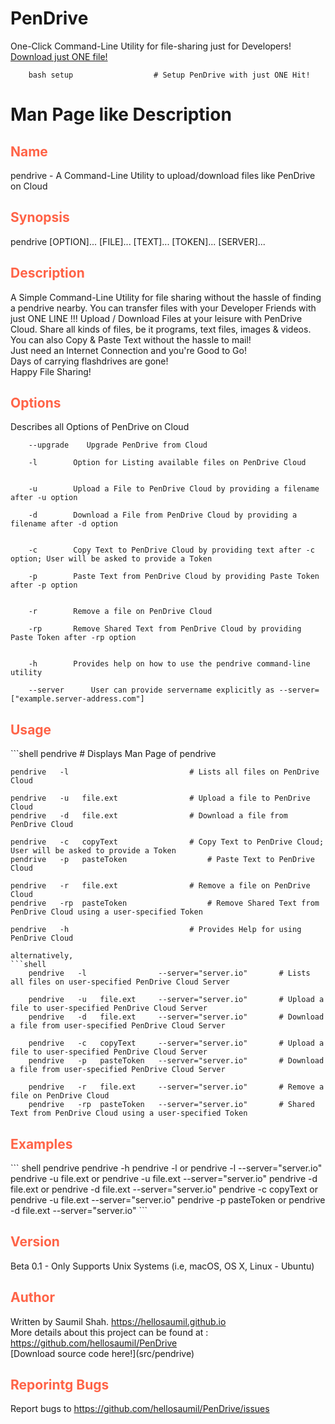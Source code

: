 # PenDrive
One-Click Command-Line Utility for file-sharing just for Developers!
<br>
[Download just ONE file!](setup)
<br>

```shell
	bash setup                	# Setup PenDrive with just ONE Hit!
```
# Man Page like Description

<h2 style="color:tomato"> Name </h2>
pendrive - A Command-Line Utility to upload/download files like PenDrive on Cloud

<h2 style="color:tomato"> Synopsis </h2>
	pendrive [OPTION]... [FILE]... [TEXT]... [TOKEN]... [SERVER]...

<h2 style="color:tomato"> Description </h2>
A Simple Command-Line Utility for file sharing without the hassle of finding a pendrive nearby.
	You can transfer files with your Developer Friends with just ONE LINE !!!
	Upload / Download Files at your leisure with PenDrive Cloud. Share all kinds of files, be it programs, text files, images & videos. You can also Copy & Paste Text without the hassle to mail!
	<br>
	Just need an Internet Connection and you're Good to Go!
	<br>
	Days of carrying flashdrives are gone!
	<br>
	Happy File Sharing!

<h2 style="color:tomato"> Options </h2>
Describes all Options of PenDrive on Cloud

		--upgrade	 Upgrade PenDrive from Cloud

		-l		  Option for Listing available files on PenDrive Cloud


		-u		  Upload a File to PenDrive Cloud by providing a filename after -u option

		-d		  Download a File from PenDrive Cloud by providing a filename after -d option


		-c		  Copy Text to PenDrive Cloud by providing text after -c option; User will be asked to provide a Token

		-p		  Paste Text from PenDrive Cloud by providing Paste Token after -p option


		-r		  Remove a file on PenDrive Cloud

		-rp		  Remove Shared Text from PenDrive Cloud by providing Paste Token after -rp option


		-h		  Provides help on how to use the pendrive command-line utility

		--server	  User can provide servername explicitly as --server=["example.server-address.com"]		

<h2 style="color:tomato"> Usage </h2>
```shell
	pendrive                				# Displays Man Page of pendrive

	pendrive   -l           				# Lists all files on PenDrive Cloud

	pendrive   -u   file.ext				# Upload a file to PenDrive Cloud
	pendrive   -d   file.ext				# Download a file from PenDrive Cloud

	pendrive   -c   copyText				# Copy Text to PenDrive Cloud; User will be asked to provide a Token
	pendrive   -p   pasteToken			        # Paste Text to PenDrive Cloud

	pendrive   -r   file.ext				# Remove a file on PenDrive Cloud
	pendrive   -rp  pasteToken			        # Remove Shared Text from PenDrive Cloud using a user-specified Token

	pendrive   -h           				# Provides Help for using PenDrive Cloud
```
alternatively,
```shell
	pendrive   -l                --server="server.io"		# Lists all files on user-specified PenDrive Cloud Server

	pendrive   -u   file.ext     --server="server.io"		# Upload a file to user-specified PenDrive Cloud Server
	pendrive   -d   file.ext     --server="server.io"		# Download a file from user-specified PenDrive Cloud Server

	pendrive   -c   copyText     --server="server.io"		# Upload a file to user-specified PenDrive Cloud Server
	pendrive   -p   pasteToken   --server="server.io"		# Download a file from user-specified PenDrive Cloud Server

	pendrive   -r   file.ext     --server="server.io"		# Remove a file on PenDrive Cloud
	pendrive   -rp  pasteToken   --server="server.io"		# Shared Text from PenDrive Cloud using a user-specified Token

```
<h2 style="color:tomato"> Examples </h2>
``` shell
	pendrive
	pendrive -h
	pendrive -l              or   pendrive -l --server="server.io"
	pendrive -u file.ext     or   pendrive -u file.ext --server="server.io"
	pendrive -d file.ext     or   pendrive -d file.ext --server="server.io"
	pendrive -c copyText     or   pendrive -u file.ext --server="server.io"
	pendrive -p pasteToken   or   pendrive -d file.ext --server="server.io"
```

<h2 style="color:tomato"> Version </h2>
Beta 0.1 - Only Supports Unix Systems (i.e, macOS, OS X, Linux - Ubuntu)

<h2 style="color:tomato"> Author </h2>
Written by Saumil Shah. <a href="https://hellosaumil.github.io"> https://hellosaumil.github.io </a>
<br> More details about this project can be found at : <a href="https://github.com/hellosaumil/PenDrive"> https://github.com/hellosaumil/PenDrive </a>
<br>
[Download source code here!](src/pendrive)

<h2 style="color:tomato"> Reporintg Bugs </h2>
Report bugs to <a href="https://github.com/hellosaumil/PenDrive/issues"> https://github.com/hellosaumil/PenDrive/issues </a>
